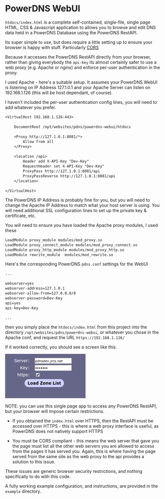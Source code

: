 # PowerDNS WebUI

`htdocs/index.html` is a complete self-contained, single-file, single page HTML, CSS & Javascript application 
to allows you to browse and edit DNS data held in a PowerDNS Database using the PowerDNS RestAPI.

Its super simple to use, but does require a little setting up to ensure your browser is happy with stuff.
Particularly [CORS](https://developer.mozilla.org/en-US/docs/Web/HTTP/CORS)

Because it accesses the PowerDNS RestAPI directly from your browser, rather than giving everybody the `api-key`
its almost certainly safer to use a web proxy (e.g. Apache or nginx) and enforce per-user authentication in the proxy.

I used Apache - here's a suitable setup. It assumes your PowerDNS WebUI is listening on IP Address 127.1.0.1
and your Apache Server can listen on 192.168.1.126 (this will be host dependant, of course).

I haven't included the per-user authentication config lines, you will need to add whatever you prefer.

```
<VirtualHost 192.168.1.126:443>

	DocumentRoot /opt/websites/pdns/powerdns-webui/htdocs

	<Proxy http://127.1.0.1:8081/*>
		Allow from all
	</Proxy>

	<location /api>
		Header add X-API-Key "Dev-Key"
		RequestHeader set X-API-Key "Dev-Key"
		ProxyPass http://127.1.0.1:8081/api
		ProxyPassReverse http://127.1.0.1:8081/api
	</location>

</VirtualHost>
```

The PowerDNS IP Address is probably fine for you, but you will need to change the Apache IP Address to match
what your host server is using. 
You will need additional SSL configuration lines to set up the private key & certificate, etc.

You will need to ensure you have loaded the Apache proxy modules, I used these

```
LoadModule proxy_module modules/mod_proxy.so
LoadModule proxy_connect_module modules/mod_proxy_connect.so
LoadModule proxy_http_module modules/mod_proxy_http.so
LoadModule rewrite_module  modules/mod_rewrite.so
```
Here's the corresponding PowerDNS `pdns.conf` settings for the WebUI

```
...

webserver=yes
webserver-address=127.1.0.1
webserver-allow-from=127.0.0.0/8
webserver-password=Dev-Key
api=yes
api-key=Dev-Key

...

```


then you simply place the `htdocs/index.html` from this project into the directory `/opt/websites/pdns/powerdns-webui`,
or whatever you chose in the Apache conf, and request the URL `https://192.168.1.126/`

If it worked correctly, you should see a screen like this.

![Frist Screen](/first.png)


NOTE: you can use this single page app to access any PowerDNS RestAPI, but your browser will impose certain
restrictions.

* If you obtained the `index.html` over HTTPS, then the RestAPI must be accessed over HTTPS - this is where
a web proxy interface is useful, as PowerDNS does not natively support HTTPS

* You must be CORS compliant - this means the web server that gave you the page must list all the other web servers
you are allowed to access from the pages it has served you. Again, this is where having the page served from the
same site as the web proxy to the api provides a solution to this issue.

These issues are generic browser security restrictions, and nothing specifically to do with this code.

A fully working example configuration, and instructions, are provided in the `example` directory.
